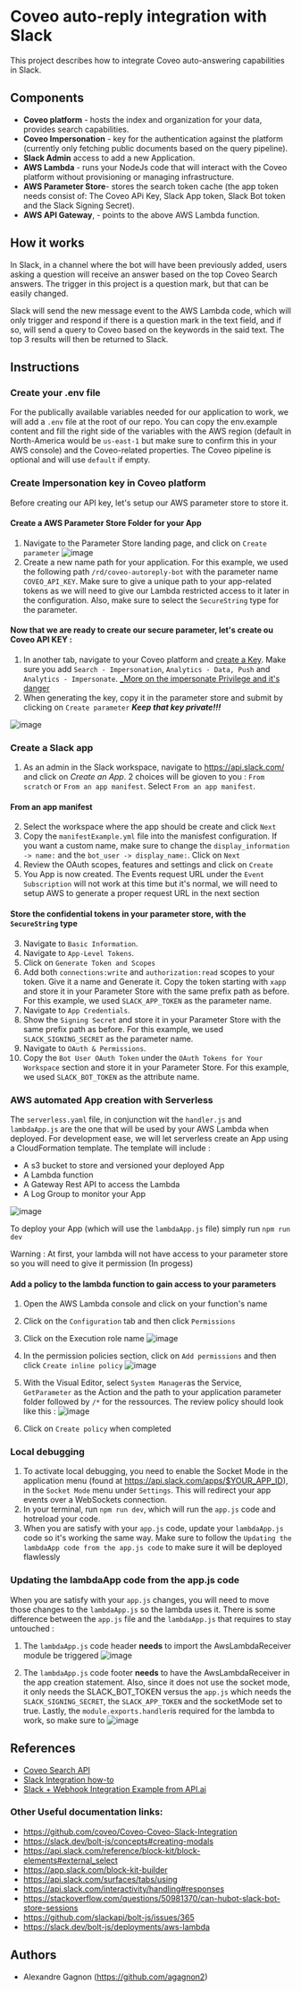# Coveo auto-reply integration with Slack
This project describes how to integrate Coveo auto-answering capabilities in Slack.


## Components
* __Coveo platform__ - hosts the index and organization for your data, provides search capabilities.
* __Coveo Impersonation__ - key for the authentication against the platform (currently only fetching public documents based on the query pipeline).
* __Slack Admin__ access to add a new Application.
* __AWS Lambda__ - runs your NodeJs code that will interact with the Coveo platform without provisioning or managing infrastructure.
* __AWS Parameter Store__- stores the search token cache (the app token needs consist of: The Coveo APi Key,  Slack App token, Slack Bot token and the Slack Signing Secret).
* __AWS API Gateway__, - points to the above AWS Lambda function.

## How it works

In Slack, in a channel where the bot will have been previously added, users asking a question will receive an answer based on the top Coveo Search answers. The trigger in this project is a question mark, but that can be easily changed.

Slack will send the new message event to the AWS Lambda code, which will only trigger and respond if there is a question mark in the text field, and if so, will send a query to Coveo based on the keywords in the said text. The top 3 results will then be returned to Slack.


## Instructions

### Create your .env file 
For the publically available variables needed for our application to work, we will add a `.env` file at the root of our repo. You can copy the env.example content and fill the right side of the variables with the AWS region (default in North-America would be `us-east-1` but make sure to confirm this in your AWS console) and the Coveo-related properties. The Coveo pipeline is optional and will use `default` if empty.



### Create Impersonation key in Coveo platform

Before creating our API key, let's setup our AWS parameter store to store it. 
   
#### Create a AWS Parameter Store Folder for your App 
  1. Navigate to the Parameter Store landing page, and click on `Create parameter`
  ![image](https://user-images.githubusercontent.com/73175206/169589442-634442dc-bcf2-4297-a1bb-6aea7ac0a8a1.png)
  2. Create a new name path for your application. For this example, we used the following path `/rd/coveo-autoreply-bot` with the parameter name `COVEO_API_KEY`. Make sure to give a unique path to your app-related tokens as we will need to give our Lambda restricted access to it later in the configuration. Also, make sure to select the `SecureString` type for the parameter. 
  
  #### Now that we are ready to create our secure parameter, let's create ou Coveo API KEY :
  
1. In another tab, navigate to your Coveo platform and [create a Key](https://docs.coveo.com/en/82). Make sure you add `Search - Impersonation`, `Analytics - Data, Push` and `Analytics - Impersonate`. 
[_More on the impersonate Privilege and it's danger](https://docs.coveo.com/en/1707/manage-an-organization/privilege-reference#search-impersonate-domain)
3. When generating the key, copy it in the parameter store and submit by clicking on `Create parameter`
   **_Keep that key private!!!_**

![image](https://user-images.githubusercontent.com/73175206/169590874-82349425-21d3-4ed1-9b98-aee689e983dc.png)


### Create a Slack app

1. As an admin in the Slack workspace, navigate to https://api.slack.com/ and click on  _Create an App_. 2 choices will be gioven to you : `From scratch` or `From an app manifest`. Select `From an app manifest`.

#### From an app manifest
2. Select the workspace where the app should be create and click `Next` 
3. Copy the `manifestExample.yml` file into the manisfest configuration. If you want a custom name, make sure to change the `display_information -> name:` and the `bot_user -> display_name:`. Click on `Next`
4. Review the OAuth scopes, features and settings and click on `Create`
5. You App is now created. The Events request URL under the `Event Subscription` will not work at this time but it's normal, we will need to setup AWS to generate a proper request URL in the next section

#### Store the confidential tokens in your parameter store, with the `SecureString` type 
3. Navigate to `Basic Information`.
4. Navigate to `App-Level Tokens`.
5. Click on `Generate Token and Scopes` 
6. Add both `connections:write` and `authorization:read` scopes to your token. Give it a name and Generate it. Copy the token starting with `xapp` and store it in your Parameter Store with the same prefix path as before. For this example, we used `SLACK_APP_TOKEN` as the parameter name.
5. Navigate to `App Credentials`.
6. Show the `Signing Secret` and store it in your Parameter Store with the same prefix path as before. For this example, we used `SLACK_SIGNING_SECRET` as the parameter name.
7.  Navigate to `OAuth & Permissions`.
8.  Copy the `Bot User OAuth Token` under the `OAuth Tokens for Your Workspace` section and store it in your Parameter Store. For this example, we used `SLACK_BOT_TOKEN` as the attribute name.


### AWS automated App creation with Serverless
The `serverless.yaml` file, in conjunction wit the `handler.js` and `lambdaApp.js` are the one that will be used by your AWS Lambda when deployed. For development ease, we will let serverless create an App using a CloudFormation template. The template will include :
* A s3 bucket to store and versioned your deployed App
* A Lambda function 
* A Gateway Rest API to access the Lambda 
* A Log Group to monitor your App

![image](https://user-images.githubusercontent.com/73175206/169595350-25b0fd07-0a97-4f5e-8d62-117f3fb695cc.png)

To deploy your App (which will use the `lambdaApp.js` file) simply run `npm run dev`

Warning : At first, your lambda will not have access to your parameter store so you will need to give it permission (In progess)

#### Add a policy to the lambda function to gain access to your parameters
1. Open the AWS Lambda console and click on your function's name
2. Click on the `Configuration` tab and then click `Permissions`
3. Click on the Execution role name
![image](https://user-images.githubusercontent.com/73175206/170342304-3cd0f4dc-b8c4-4c57-b0f9-89371d902d56.png)

4. In the permission policies section, click on `Add permissions` and then click `Create inline policy`
![image](https://user-images.githubusercontent.com/73175206/170343460-21fd0a8b-7f13-40a1-abb2-93fbcd536189.png)

5. With the Visual Editor, select `System Manager`as the Service,  `GetParameter` as the Action and the path to your application parameter folder followed by `/*` for the ressources. The review policy should look like this : 
![image](https://user-images.githubusercontent.com/73175206/170346497-7d74c42f-9687-4c3c-9cd7-029977c80d4d.png)

4. Click on `Create policy` when completed


### Local debugging
1. To activate local debugging, you need to enable the Socket Mode in the application menu (found at https://api.slack.com/apps/$YOUR_APP_ID), in the `Socket Mode` menu under `Settings`.  This will redirect your app events over a WebSockets connection.
2. In your terminal, run `npm run dev`, which will run the `app.js` code and hotreload your code.
3. When you are satisfy with your `app.js` code, update your `lambdaApp.js` code so it's working the same way. Make sure to follow the `Updating the lambdaApp code from the app.js code` to make sure it will be deployed flawlessly



### Updating the lambdaApp code from the app.js code
When you are satisfy with your `app.js` changes, you will need to move those changes to the `lambdaApp.js` so the lambda uses it. There is some difference between the `app.js` file and the `lambdaApp.js` that requires to stay untouched :
1. The `lambdaApp.js` code header **needs** to import the AwsLambdaReceiver module be triggered
![image](https://user-images.githubusercontent.com/73175206/169601370-bbc6862c-a9e5-4ca8-8ec5-6919a7da065d.png)

3. The `lambdaApp.js` code footer **needs** to have the AwsLambdaReceiver in the app creation statement. Also, since it does not use the socket mode, it only needs the SLACK_BOT_TOKEN versus the `app.js` which needs the `SLACK_SIGNING_SECRET`, the `SLACK_APP_TOKEN` and the socketMode set to true. Lastly, the `module.exports.handler`is required for the lambda to work, so make sure to 
![image](https://user-images.githubusercontent.com/73175206/169601380-058ff28b-86a2-439e-b6a9-c88304cbfd18.png)

## References

- [Coveo Search API](https://developers.coveo.com/display/CloudPlatform/Search+API)
- [Slack Integration how-to](https://docs.api.ai/docs/slack-integration)
- [Slack + Webhook Integration Example from API.ai](https://docs.api.ai/docs/slack-webhook-integration-guideline)
### Other Useful documentation links:

- https://github.com/coveo/Coveo-Coveo-Slack-Integration 
- https://slack.dev/bolt-js/concepts#creating-modals
- https://api.slack.com/reference/block-kit/block-elements#external_select
- https://app.slack.com/block-kit-builder
- https://api.slack.com/surfaces/tabs/using
- https://api.slack.com/interactivity/handling#responses
- https://stackoverflow.com/questions/50981370/can-hubot-slack-bot-store-sessions
- https://github.com/slackapi/bolt-js/issues/365
- https://slack.dev/bolt-js/deployments/aws-lambda

## Authors

- Alexandre Gagnon (https://github.com/agagnon2)

